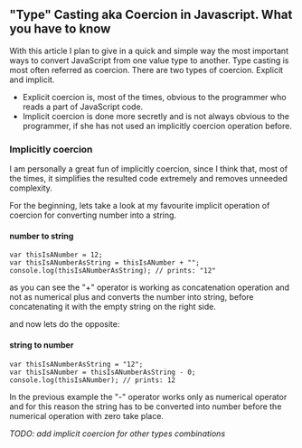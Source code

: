 ## "Type" Casting aka Coercion in Javascript. What you have to know
With this article I plan to give in a quick and simple way the most important ways to convert JavaScript from one value type to another.
Type casting is most often referred as coercion. There are two types of coercion. Explicit and implicit.
- Explicit coercion is, most of the times, obvious to the programmer who reads a part of JavaScript code.
- Implicit coercion is done more secretly and is not always obvious to the programmer, if she has not used an implicitly coercion operation before.

### Implicitly coercion
I am personally a great fun of implicitly coercion, since I think that, most of the times, it simplifies the resulted code extremely and removes unneeded complexity.

For the beginning, lets take a look at my favourite implicit operation of coercion for converting number into a string.
#### number to string
```
var thisIsANumber = 12;
var thisIsANumberAsString = thisIsANumber + "";
console.log(thisIsANumberAsString); // prints: "12"
```
as you can see the "+" operator is working as concatenation operation and not as numerical plus and converts the number into string, before concatenating it with the empty string on the right side.

and now lets do the opposite:
#### string to number
```
var thisIsANumberAsString = "12";
var thisIsANumber = thisIsANumberAsString - 0;
console.log(thisIsANumber); // prints: 12
```
In the previous example the "-" operator works only as numerical operator and for this reason the string has to be converted into number before the numerical operation with zero take place.

*TODO: add implicit coercion for other types combinations*